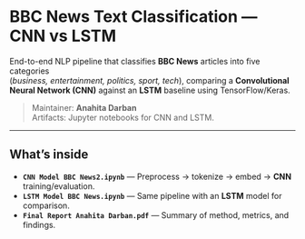 # BBC News Text Classification — CNN vs LSTM

End-to-end NLP pipeline that classifies **BBC News** articles into five categories  
(*business, entertainment, politics, sport, tech*), comparing a **Convolutional Neural Network (CNN)**
against an **LSTM** baseline using TensorFlow/Keras.

> Maintainer: **Anahita Darban**  
> Artifacts: Jupyter notebooks for CNN and LSTM.

---

## What’s inside

- **`CNN Model BBC News2.ipynb`** — Preprocess → tokenize → embed → **CNN** training/evaluation.
- **`LSTM Model BBC News.ipynb`** — Same pipeline with an **LSTM** model for comparison.
- **`Final Report Anahita Darban.pdf`** — Summary of method, metrics, and findings.
